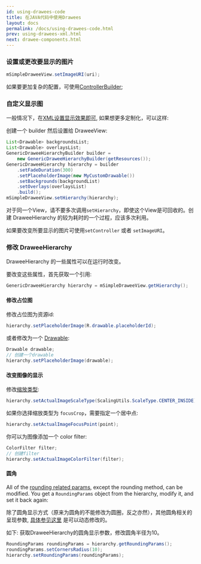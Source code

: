 ```yaml
---
id: using-drawees-code
title: 在JAVA代码中使用Drawees
layout: docs
permalink: /docs/using-drawees-code.html
prev: using-drawees-xml.html
next: drawee-components.html
---
```


### 设置或更改要显示的图片

```java
mSimpleDraweeView.setImageURI(uri);
```

如果要更加复杂的配置，可使用[ControllerBuilder](using-controllerbuilder.html);

### 自定义显示图

一般情况下，在[XML设置显示效果即可](using-drawees-xml.html), 如果想更多定制化，可以这样:

创建一个 builder 然后设置给 DraweeView:

```java
List<Drawable> backgroundsList;
List<Drawable> overlaysList;
GenericDraweeHierarchyBuilder builder =
    new GenericDraweeHierarchyBuilder(getResources());
GenericDraweeHierarchy hierarchy = builder
    .setFadeDuration(300)
    .setPlaceholderImage(new MyCustomDrawable())
    .setBackgrounds(backgroundList)
    .setOverlays(overlaysList)
    .build();
mSimpleDraweeView.setHierarchy(hierarchy);
```
对于同一个View，请不要多次调用`setHierarchy`，即使这个View是可回收的。创建 DraweeHierarchy 的较为耗时的一个过程，应该多次利用。

如果要改变所要显示的图片可使用`setController` 或者 `setImageURI`。

### 修改 DraweeHierarchy

DraweeHierarchy 的一些属性可以在运行时改变。

要改变这些属性，首先获取一个引用:

```java
GenericDraweeHierarchy hierarchy = mSimpleDraweeView.getHierarchy();
```

#### <a name='change_placeholder'></a>修改占位图

修改占位图为资源id:

```java
hierarchy.setPlaceholderImage(R.drawable.placeholderId);
```

或者修改为一个 [Drawable](http://developer.android.com/reference/android/graphics/drawable/Drawable.html):

```java
Drawable drawable; 
// 创建一个drawable
hierarchy.setPlaceholderImage(drawable);
```

#### 改变图像的显示

修改[缩放类型](scaling.html):

```java
hierarchy.setActualImageScaleType(ScalingUtils.ScaleType.CENTER_INSIDE);
```

如果你选择缩放类型为 `focusCrop`，需要指定一个居中点:

```java
hierarchy.setActualImageFocusPoint(point);
```

你可以为图像添加一个 color filter:

```java
ColorFilter filter;
// 创建filter
hierarchy.setActualImageColorFilter(filter);
```

#### 圆角

All of the [rounding related params](rounded-corners-and-circles.html), except the rounding method, can be modified. You get a `RoundingParams` object from the hierarchy, modify it, and set it back again:

除了圆角显示方式（原来为圆角的不能修改为圆圈，反之亦然），其他圆角相关的呈现参数, [具体参见这里](rounded-corners-and-circles.html) 是可以动态修改的。

如下: 获取DraweeHierarchy的圆角显示参数，修改圆角半径为10。

```java
RoundingParams roundingParams = hierarchy.getRoundingParams();
roundingParams.setCornersRadius(10);
hierarchy.setRoundingParams(roundingParams);
```
